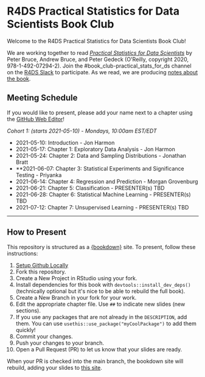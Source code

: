 # R4DS Practical Statistics for Data Scientists Book Club

Welcome to the R4DS Practical Statistics for Data Scientists Book Club!

We are working together to read [_Practical Statistics for Data Scientists_](https://www.oreilly.com/library/view/practical-statistics-for/9781492072935/) by Peter Bruce, Andrew Bruce, and Peter Gedeck (O'Reilly, copyright 2020, 978-1-492-07294-2).
Join the #book_club-practical_stats_for_ds channel on the [R4DS Slack](https://r4ds.io/join) to participate.
As we read, we are producing [notes about the book](https://r4ds.github.io/bookclub-ps4ds/).

## Meeting Schedule

If you would like to present, please add your name next to a chapter using the [GitHub Web Editor](https://youtu.be/d41oc2OMAuI)!

*Cohort 1: (starts 2021-05-10) - Mondays, 10:00am EST/EDT*

- 2021-05-10: Introduction - Jon Harmon
- 2021-05-17: Chapter 1: Exploratory Data Analysis - Jon Harmon
- 2021-05-24: Chapter 2: Data and Sampling Distributions - Jonathan Bratt
- **2021-06-07: Chapter 3: Statistical Experiments and Significance Testing - Priyanka
- 2021-06-14: Chapter 4: Regression and Prediction - Morgan Grovenburg
- 2021-06-21: Chapter 5: Classification - PRESENTER(s) TBD
- 2021-06-28: Chapter 6: Statistical Machine Learning - PRESENTER(s) TBD
- 2021-07-12: Chapter 7: Unsupervised Learning - PRESENTER(s) TBD

<hr>


## How to Present

This repository is structured as a [{bookdown}](https://CRAN.R-project.org/package=bookdown) site.
To present, follow these instructions:

1. [Setup Github Locally](https://www.youtube.com/watch?v=hNUNPkoledI)
2. Fork this repository.
3. Create a New Project in RStudio using your fork.
4. Install dependencies for this book with `devtools::install_dev_deps()` (technically optional but it's nice to be able to rebuild the full book).
5. Create a New Branch in your fork for your work.
6. Edit the appropriate chapter file. Use `##` to indicate new slides (new sections).
7. If you use any packages that are not already in the `DESCRIPTION`, add them. You can use `usethis::use_package("myCoolPackage")` to add them quickly!
8. Commit your changes.
9. Push your changes to your branch.
10. Open a Pull Request (PR) to let us know that your slides are ready.

When your PR is checked into the main branch, the bookdown site will rebuild, adding your slides to [this site](https://r4ds.github.io/bookclub-ps4ds/).
